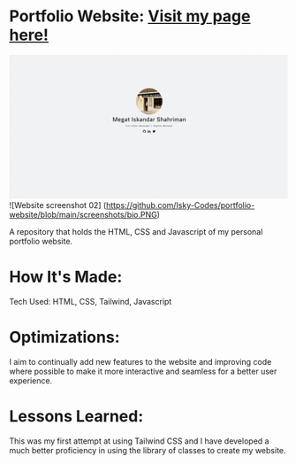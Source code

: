 # Portfolio Website: <a href="#">Visit my page here!</a>

![Website screenshot 01](https://github.com/Isky-Codes/portfolio-website/blob/main/screenshots/Capture.PNG)
![Website screenshot 02] (https://github.com/Isky-Codes/portfolio-website/blob/main/screenshots/bio.PNG)

A repository that holds the HTML, CSS and Javascript of my personal portfolio website. 

# How It's Made:
Tech Used: HTML, CSS, Tailwind, Javascript

# Optimizations:
I aim to continually add new features to the website and improving code where possible to make it more interactive and seamless for a better user experience.

# Lessons Learned:
This was my first attempt at using Tailwind CSS and I have developed a much better proficiency in using the library of classes to create my website. 
